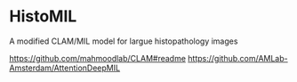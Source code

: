 # HistoMIL
A modified CLAM/MIL model for largue histopathology images

https://github.com/mahmoodlab/CLAM#readme
https://github.com/AMLab-Amsterdam/AttentionDeepMIL
